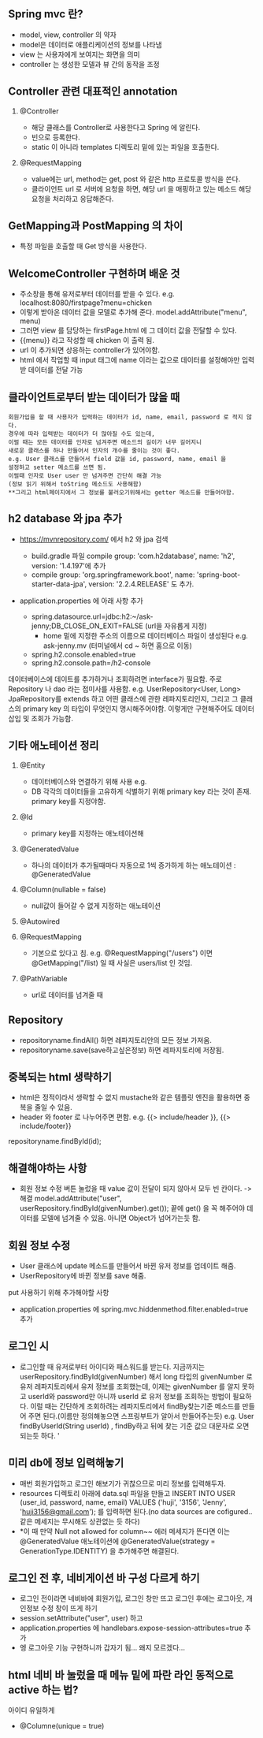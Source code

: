 Spring mvc 란?
--
 - model, view, controller 의 약자
 - model은 데이터로 애플리케이션의 정보를 나타냄
 - view 는 사용자에게 보여지는 화면을 의미
 - controller 는 생성한 모델과 뷰 간의 동작을 조정
 
 
 Controller 관련 대표적인 annotation 
 -
 
 1. @Controller
    - 해당 클래스를 Controller로 사용한다고 Spring 에 알린다.
    - 빈으로 등록한다.
    - static 이 아니라 templates 디렉토리 밑에 있는 파일을 호출한다.
       
 2. @RequestMapping
    - value에는 url, method는 get, post 와 같은 http 프로토콜 방식을 쓴다.
    - 클라이언트 url 로 서버에 요청을 하면, 해당 url 을 매핑하고 있는 메소드 해당 요청을 처리하고 응답해준다.
    
   
  GetMapping과 PostMapping 의 차이
  -
  - 특정 파일을 호출할 때 Get 방식을 사용한다.
  
 WelcomeController 구현하며 배운 것
 -
 - 주소창을 통해 유저로부터 데이터를 받을 수 있다.
   e.g. localhost:8080/firstpage?menu=chicken
 - 이렇게 받아온 데이터 값을 모델로 추가해 준다. model.addAttribute("menu", menu)
 - 그러면 view 를 담당하는 firstPage.html 에 그 데이터 값을 전달할 수 있다.
 - {{menu}} 라고 작성할 때 chicken 이 출력 됨.
 - url 이 추가되면 상응하는 controller가 있어야함.
 - html 에서 작업할 때 input 태그에 name 이라는 값으로 데이터를 설정해야만 입력받 데이터를 전달 가능
 
 
 클라이언트로부터 받는 데이터가 많을 때 
 - 
       
    회원가입을 할 때 사용자가 입력하는 데이터가 id, name, email, password 로 적지 않다.
    경우에 따라 입력받는 데이터가 더 많아질 수도 있는데,
    이럴 때는 모든 데이터를 인자로 넘겨주면 메소드의 길이가 너무 길어지니 
    새로운 클래스를 하나 만들어서 인자의 개수를 줄이는 것이 좋다.
    e.g. User 클래스를 만들어서 field 값을 id, password, name, email 을 
    설정하고 setter 메소드를 쓰면 됨.
    이럴때 인자로 User user 만 넘겨주면 간단히 해결 가능
    (정보 읽기 위해서 toString 메소드도 사용해함)
    **그리고 html페이지에서 그 정보를 불러오기위해서는 getter 메소드를 만들어야함.
    
 
 
 h2 database 와 jpa 추가
 -
 - https://mvnrepository.com/ 에서 h2 와 jpa 검색
    + build.gradle 파일 compile group: 'com.h2database', name: 'h2', version: '1.4.197'에 추가
    + compile group: 'org.springframework.boot', name: 'spring-boot-starter-data-jpa', version: '2.2.4.RELEASE'
 도 추가.
 
 - application.properties 에 아래 사항 추가
    + spring.datasource.url=jdbc:h2:~/ask-jenny;DB_CLOSE_ON_EXIT=FALSE (url을 자유롭게 지정)
        + home  밑에 지정한 주소의 이름으로 데이터베이스 파일이 생성된다 e.g. ask-jenny.mv (터미널에서 cd ~ 하면 홈으로 이동)
    + spring.h2.console.enabled=true
    + spring.h2.console.path=/h2-console
    
    
데이터베이스에 데이트를 추가하거나 조회하려면 interface가 필요함. 주로 Repository 나 dao 라는 접미사를 사용함.
e.g. UserRepository<User, Long>
JpaRepository를 extends 하고 어떤 클래스에 관한 레파지토리인지, 그리고 그 클래스의 primary key 의 타입이 무엇인지
명시해주어야함. 
이렇게만 구현해주어도 데이터 삽입 및 조회가 가능함.


기타 애노테이션 정리
-
1. @Entity
   - 데이터베이스와 연결하기 위해 사용 e.g. 
   - DB 각각의 데이터들을 고유하게 식별하기 위해 primary key 라는 것이 존재. primary key를 지정야함. 

2. @Id
   - primary key를 지정하는 애노테이션해

3. @GeneratedValue
   - 하나의 데이터가 추가될때마다 자동으로 1씩 증가하게 하는 애노테이션 : @GeneratedValue

4. @Column(nullable = false)
   - null값이 들어갈 수 없게 지정하는 애노테이션
   
5. @Autowired

6. @RequestMapping
   - 기본으로 있다고 침. e.g.  @RequestMapping("/users") 이면 @GetMapping("/list) 일 때
   사실은 users/list 인 것임.
   
7. @PathVariable
   - url로 데이터를 넘겨줄 때 

Repository
--
- repositoryname.findAll()  하면 레파지토리안의 모든 정보 가져옴.
- repositoryname.save(save하고싶은정보) 하면 레파지토리에 저장됨.


중복되는 html 생략하기
-
- html은 정적이라서 생략할 수 없지 mustache와 같은 템플릿 엔진을 활용하면 중복을 줄일 수 있음.
- header 와 footer 로 나누어주면 편함. e.g. {{> include/header }}, {{> include/footer}} 


repositoryname.findById(id);



해결해야하는 사항
-
- 회원 정보 수정 버튼 눌렀을 때 value 값이 전달이 되지 않아서 모두 빈 칸이다.
   -> 해결  model.addAttribute("user", userRepository.findById(givenNumber).get());
   끝에 get() 을 꼭 해주어야 데이터를 모델에 넘겨줄 수 있음. 아니면 Object가 넘어가는듯 함.
   
   
회원 정보 수정 
-
- User 클래스에 update 메소드를 만들어서 바뀐 유저 정보를 업데이트 해줌.
- UserRepository에 바뀐 정보를 save 해줌.

put 사용하기 위해 추가해야할 사항
- application.properties 에 spring.mvc.hiddenmethod.filter.enabled=true 추가


로그인 시
-
- 로그인할 때 유저로부터 아이디와 패스워드를 받는다. 지금까지는 userRepository.findById(givenNumber) 해서
long 타입의 givenNumber 로 유저 레파지토리에서 유저 정보를 조회했는데, 이제는 givenNumber 를 알지 못하고
userId와 password만 아니까 userId 로 유저 정보를 조회하는 방법이 필요하다.
이럴 때는 간단하게 조회하려는 레파지토리에서 findBy찾는기준 메소드를 만들어 주면 된다.(이름만 정의해놓으면 스프링부트가 알아서 만들어주는듯) 
e.g. User findByUserId(String userId) , findBy하고 뒤에 찾는 기준 값으 대문자로 오면 되는듯 하다.
'


미리 db에 정보 입력해놓기
-
- 매번 회원가입하고 로그인 해보기가 귀찮으므로 미리 정보를 입력해두자.
- resources 디렉토리 아래에 data.sql 파일을 만들고 
INSERT INTO USER (user_id, password, name, email) VALUES 
('huji', '3156', 'Jenny', 'huji3156@gmail.com');
를 입력하면 된다.(no data sources are cofigured.. 같은 메세지는 무시해도 상관없는 듯 하다)
- *이 때 만약 Null not allowed for column~~ 에러 메세지가 뜬다면 이는 @GeneratedValue 애노테이션에
    @GeneratedValue(strategy = GenerationType.IDENTITY)
을 추가해주면 해결된다.


로그인 전 후, 네비게이션 바 구성 다르게 하기
-
- 로그인 전이라면 네비바에 회원가입, 로그인 창만 뜨고 로그인 후에는 로그아웃, 개인정보 수정 창이 뜨게 하기
- session.setAttribute("user", user) 하고
- application.properties 에 handlebars.expose-session-attributes=true 추가
- 엥 로그아웃 기능 구현하니까 갑자기 됨... 왜지 모르겠다...


html 네비 바 눌렀을 때 메뉴 밑에 파란 라인 동적으로 active 하는 법?
-


아이디 유일하게 
- @Columne(unique = true)